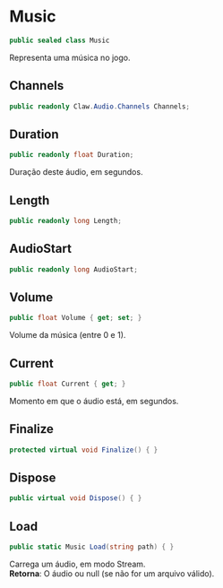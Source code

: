 # Music
```csharp
public sealed class Music
```
Representa uma música no jogo.<br />
## Channels
```csharp
public readonly Claw.Audio.Channels Channels;
```
## Duration
```csharp
public readonly float Duration;
```
Duração deste áudio, em segundos.<br />
## Length
```csharp
public readonly long Length;
```
## AudioStart
```csharp
public readonly long AudioStart;
```
## Volume
```csharp
public float Volume { get; set; } 
```
Volume da música (entre 0 e 1).<br />
## Current
```csharp
public float Current { get; } 
```
Momento em que o áudio está, em segundos.<br />
## Finalize
```csharp
protected virtual void Finalize() { }
```
## Dispose
```csharp
public virtual void Dispose() { }
```
## Load
```csharp
public static Music Load(string path) { }
```
Carrega um áudio, em modo Stream.<br />
**Retorna**: O áudio ou null (se não for um arquivo válido).<br />
